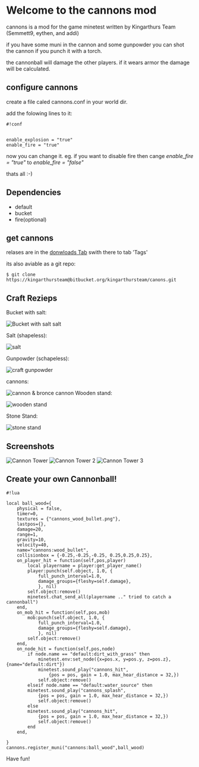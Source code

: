 # Welcome to the cannons mod #
cannons is a mod for the game minetest written by Kingarthurs Team
(Semmett9, eythen, and addi)

if you have some muni in the cannon and some gunpowder
you can shot the cannon if you punch it with a torch.

the cannonball will damage the other players.
if it wears armor the damage will be calculated.

## configure cannons ##
create a file caled cannons.conf in your world dir.

add the folowing lines to it:

```
#!conf


enable_explosion = "true"
enable_fire = "true"
```


now you can change it. eg. if you want to disable fire then cange
*enable_fire = "true"*
to 
*enable_fire = "false"*

thats all :-)

## Dependencies

* default
* bucket
* fire(optional)

## get cannons
relases are in the [donwloads Tab](https://bitbucket.org/kingarthursteam/cannons/downloads#tag-downloads)
swith there to tab 'Tags'

its also aviable as a git repo:

```
$ git clone https://kingarthursteam@bitbucket.org/kingarthursteam/canons.git
```

## Craft Rezieps

Bucket with salt:

![Bucket with salt salt](https://bitbucket.org/kingarthursteam/cannons/wiki/crafts/bucket_with_salt.png)

Salt (shapeless): 

![salt](https://bitbucket.org/kingarthursteam/cannons/wiki/crafts/salt.png)

Gunpowder (schapeless):

![craft gunpowder](https://bitbucket.org/repo/bxGA9B/images/474788878-craft_gunpowder.gif)

cannons:

![cannon & bronce cannon](https://bitbucket.org/repo/bxGA9B/images/237489485-craft_cannon.gif)
Wooden stand:

![wooden stand](https://bitbucket.org/kingarthursteam/cannons/wiki/crafts/woden_stand.png)

Stone Stand:

![stone stand](https://bitbucket.org/kingarthursteam/cannons/wiki/crafts/stone_stand.png)

## Screenshots
![Cannon Tower](https://bitbucket.org/kingarthursteam/cannons/wiki/screenshots/screenshot_1531516.png)
![Cannon Tower 2](https://bitbucket.org/kingarthursteam/cannons/wiki/screenshots/screenshot_1849086.png)
![Cannon Tower 3](https://bitbucket.org/kingarthursteam/cannons/wiki/screenshots/screenshot_5781410.png)

## Create your own Cannonball!

```
#!lua

local ball_wood={
	physical = false,
	timer=0,
	textures = {"cannons_wood_bullet.png"},
	lastpos={},
	damage=20,
	range=1,
	gravity=10,
	velocity=40,
	name="cannons:wood_bullet",
	collisionbox = {-0.25,-0.25,-0.25, 0.25,0.25,0.25},
	on_player_hit = function(self,pos,player)
		local playername = player:get_player_name()
		player:punch(self.object, 1.0, {
			full_punch_interval=1.0,
			damage_groups={fleshy=self.damage},
			}, nil)
		self.object:remove()
		minetest.chat_send_all(playername .." tried to catch a cannonball")
	end,
	on_mob_hit = function(self,pos,mob)
		mob:punch(self.object, 1.0, {
			full_punch_interval=1.0,
			damage_groups={fleshy=self.damage},
			}, nil)
		self.object:remove()
	end,
	on_node_hit = function(self,pos,node)
		if node.name == "default:dirt_with_grass" then			
			minetest.env:set_node({x=pos.x, y=pos.y, z=pos.z},{name="default:dirt"})
			minetest.sound_play("cannons_hit",
				{pos = pos, gain = 1.0, max_hear_distance = 32,})
			self.object:remove()
		elseif node.name == "default:water_source" then
		minetest.sound_play("cannons_splash",
			{pos = pos, gain = 1.0, max_hear_distance = 32,})
			self.object:remove()
		else
		minetest.sound_play("cannons_hit",
			{pos = pos, gain = 1.0, max_hear_distance = 32,})
			self.object:remove()
		end
	end,

}
cannons.register_muni("cannons:ball_wood",ball_wood)
```




Have fun!